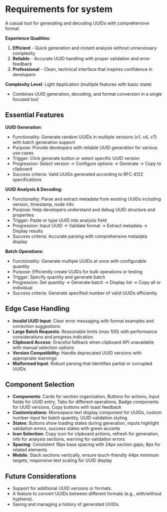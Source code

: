 # Requirements for system

A casual tool for generating and decoding UUIDs with comprehensive format.

**Experience Qualities**:

1. **Efficient** - Quick generation and instant analysis without unnecessary complexity
2. **Reliable** - Accurate UUID handling with proper validation and error feedback
3. **Professional** - Clean, technical interface that inspires confidence in developers

**Complexity Level**: Light Application (multiple features with basic state)

- Combines UUID generation, decoding, and format conversion in a single focused tool

## Essential Features

**UUID Generation**:

- Functionality: Generate random UUIDs in multiple versions (v1, v4, v7) with batch generation support
- Purpose: Provide developers with reliable UUID generation for various use cases
- Trigger: Click generate button or select specific UUID version
- Progression: Select version → Configure options → Generate → Copy to clipboard
- Success criteria: Valid UUIDs generated according to RFC 4122 specifications

**UUID Analysis & Decoding**:

- Functionality: Parse and extract metadata from existing UUIDs including version, timestamp, node info
- Purpose: Help developers understand and debug UUID structure and properties
- Trigger: Paste or type UUID into analysis field
- Progression: Input UUID → Validate format → Extract metadata → Display results
- Success criteria: Accurate parsing with comprehensive metadata display

**Batch Operations**:

- Functionality: Generate multiple UUIDs at once with configurable quantity
- Purpose: Efficiently create UUIDs for bulk operations or testing
- Trigger: Specify quantity and generate batch
- Progression: Set quantity → Generate batch → Display list → Copy all or individual
- Success criteria: Generate specified number of valid UUIDs efficiently

## Edge Case Handling

- **Invalid UUID Input**: Clear error messaging with format examples and correction suggestions
- **Large Batch Requests**: Reasonable limits (max 100) with performance considerations and progress indication
- **Clipboard Access**: Graceful fallback when clipboard API unavailable with manual selection options
- **Version Compatibility**: Handle deprecated UUID versions with appropriate warnings
- **Malformed Input**: Robust parsing that identifies partial or corrupted UUIDs

## Component Selection

- **Components**: Cards for section organization, Buttons for actions, Input fields for UUID entry, Tabs for different operations, Badge components for UUID versions, Copy buttons with toast feedback
- **Customizations**: Monospace text display component for UUIDs, custom number input for batch quantity, UUID validation styling
- **States**: Buttons show loading states during generation, inputs highlight validation errors, success states with green accents
- **Icon Selection**: Copy icon for clipboard actions, refresh for generation, info for analysis sections, warning for validation errors
- **Spacing**: Consistent 16px base spacing with 24px section gaps, 8px for related elements
- **Mobile**: Stack sections vertically, ensure touch-friendly 44px minimum targets, responsive text scaling for UUID display

## Future Considerations

- Support for additional UUID versions or formats.
- A feature to convert UUIDs between different formats (e.g., with/without hyphens).
- Saving and managing a history of generated UUIDs.
